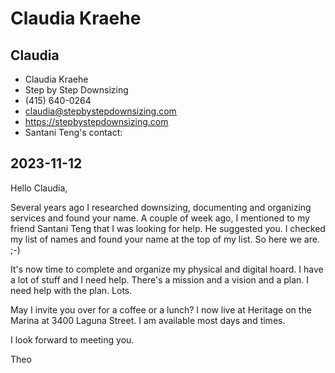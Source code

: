 # Claudia Kraehe


## Claudia

* Claudia Kraehe
* Step by Step Downsizing
* (415) 640-0264
* claudia@stepbystepdownsizing.com
* https://stepbystepdownsizing.com
* Santani Teng's contact:


## 2023-11-12

Hello Claudia,

Several years ago I researched downsizing, documenting and organizing services and found your name. A couple of week ago, I mentioned to my friend Santani Teng that I was looking for help. He suggested you. I checked my list of names and found your name at the top of my list. So here we are. ;-)

It's now time to complete and organize my physical and digital hoard. I have a lot of stuff and I need help. There's a mission and a vision and a plan. I need help with the plan. Lots.

May I invite you over for a coffee or a lunch? I now live at Heritage on the Marina at 3400 Laguna Street. I am available most days and times.

I look forward to meeting you.

Theo


